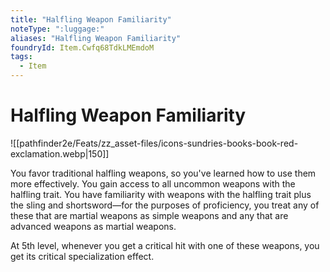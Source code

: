 ```yaml
---
title: "Halfling Weapon Familiarity"
noteType: ":luggage:"
aliases: "Halfling Weapon Familiarity"
foundryId: Item.Cwfq68TdkLMEmdoM
tags:
  - Item
---
```


# Halfling Weapon Familiarity
![[pathfinder2e/Feats/zz_asset-files/icons-sundries-books-book-red-exclamation.webp|150]]

You favor traditional halfling weapons, so you've learned how to use them more effectively. You gain access to all uncommon weapons with the halfling trait. You have familiarity with weapons with the halfling trait plus the sling and shortsword—for the purposes of proficiency, you treat any of these that are martial weapons as simple weapons and any that are advanced weapons as martial weapons.

At 5th level, whenever you get a critical hit with one of these weapons, you get its critical specialization effect.
